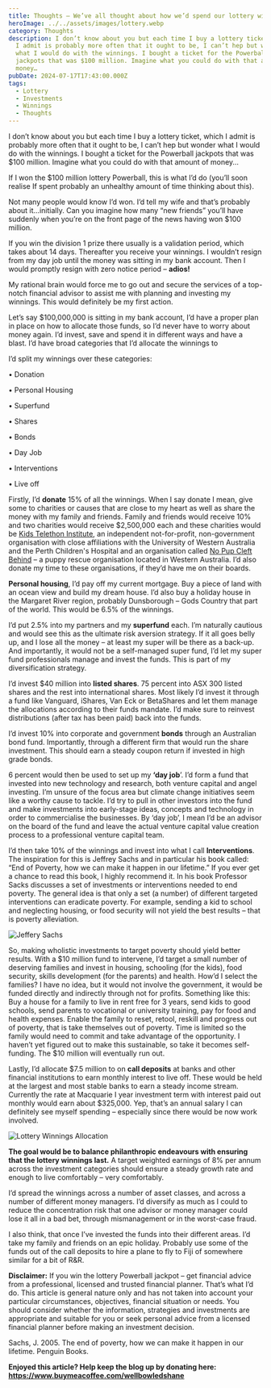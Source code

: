 ```yaml
---
title: Thoughts – We’ve all thought about how we’d spend our lottery winnings
heroImage: ../../assets/images/lottery.webp
category: Thoughts
description: I don’t know about you but each time I buy a lottery ticket, which
  I admit is probably more often that it ought to be, I can’t hep but wonder
  what I would do with the winnings. I bought a ticket for the Powerball
  jackpots that was $100 million. Imagine what you could do with that amount of
  money…
pubDate: 2024-07-17T17:43:00.000Z
tags:
  - Lottery
  - Investments
  - Winnings
  - Thoughts
---
```

I don’t know about you but each time I buy a lottery ticket, which I admit is probably more often that it ought to be, I can’t hep but wonder what I would do with the winnings. I bought a ticket for the Powerball jackpots that was $100 million. Imagine what you could do with that amount of money…

If I won the $100 million lottery Powerball, this is what I’d do (you’ll soon realise If spent probably an unhealthy amount of time thinking about this). 

Not many people would know I’d won. I’d tell my wife and that’s probably about it…initially. Can you imagine how many “new friends” you’ll have suddenly when you’re on the front page of the news having won $100 million. 

If you win the division 1 prize there usually is a validation period, which takes about 14 days. Thereafter you receive your winnings. I wouldn’t resign from my day job until the money was sitting in my bank account. Then I would promptly resign with zero notice period – **adios!**

My rational brain would force me to go out and secure the services of a top-notch financial advisor to assist me with planning and investing my winnings. This would definitely be my first action. 

Let’s say $100,000,000 is sitting in my bank account, I’d have a proper plan in place on how to allocate those funds, so I’d never have to worry about money again. I’d invest, save and spend it in different ways and have a blast. I’d have broad categories that I’d allocate the winnings to

I’d split my winnings over these categories: 

•	Donation 

•	Personal Housing 

•	Superfund 

•	Shares 

•	Bonds 

•	Day Job

•	Interventions

•	Live off

Firstly, I’d **donate** 15% of all the winnings. When I say donate I mean, give some to charities or causes that are close to my heart as well as share the money with my family and friends. Family and friends would receive 10% and two charities would receive $2,500,000 each and these charities would be [Kids Telethon Institute](https://www.telethonkids.org.au/), an independent not-for-profit, non-government organisation with close affiliations with the University of Western Australia and the Perth Children's Hospital and an organisation called [No Pup Cleft Behind](https://www.nopupcleftbehind.com/) – a puppy rescue organisation located in Western Australia. I’d also donate my time to these organisations, if they’d have me on their boards. 

**Personal housing**, I’d pay off my current mortgage. Buy a piece of land with an ocean view and build my dream house. I’d also buy a holiday house in the Margaret River region, probably Dunsborough – Gods Country that part of the world. This would be 6.5% of the winnings.

I’d put 2.5% into my partners and my **superfund** each. I’m naturally cautious and would see this as the ultimate risk aversion strategy. If it all goes belly up, and I lose all the money – at least my super will be there as a back-up. And importantly, it would not be a self-managed super fund, I’d let my super fund professionals manage and invest the funds. This is part of my diversification strategy.  

I’d invest $40 million into **listed shares**. 75 percent into ASX 300 listed shares and the rest into international shares. Most likely I’d invest it through a fund like Vanguard, iShares, Van Eck or BetaShares and let them manage the allocations according to their funds mandate. I’d make sure to reinvest distributions (after tax has been paid) back into the funds. 

I’d invest 10% into corporate and government **bonds** through an Australian bond fund. Importantly, through a different firm that would run the share investment. This should earn a steady coupon return if invested in high grade bonds.  

6 percent would then be used to set up my **‘day job**’. I’d form a fund that invested into new technology and research, both venture capital and angel investing. I’m unsure of the focus area but climate change initiatives seem like a worthy cause to tackle. I’d try to pull in other investors into the fund and make investments into early-stage ideas, concepts and technology in order to commercialise the businesses. By ‘day job’, I mean I’d be an advisor on the board of the fund and leave the actual venture capital value creation process to a professional venture capital team. 

I’d then take 10% of the winnings and invest into what I call **Interventions**. The inspiration for this is Jeffrey Sachs and in particular his book called: “End of Poverty, how we can make it happen in our lifetime.” If you ever get a chance to read this book, I highly recommend it. In his book Professor Sacks discusses a set of investments or interventions needed to end poverty. The general idea is that only a set (a number) of different targeted interventions can eradicate poverty. For example, sending a kid to school and neglecting housing, or food security will not yield the best results – that is poverty alleviation. 

![Jeffery Sachs](../../assets/images/jeffery-sachs.jpg "The End of Poverty")

So, making wholistic investments to target poverty should yield better results. With a $10 million fund to intervene, I’d target a small number of deserving families and invest in housing, schooling (for the kids), food security, skills development (for the parents) and health. How’d I select the families? I have no idea, but it would not involve the government, it would be funded directly and indirectly through not for profits. Something like this: Buy a house for a family to live in rent free for 3 years, send kids to good schools, send parents to vocational or university training, pay for food and health expenses. Enable the family to reset, retool, reskill and progress out of poverty, that is take themselves out of poverty. Time is limited so the family would need to commit and take advantage of the opportunity. I haven’t yet figured out to make this sustainable, so take it becomes self-funding. The $10 million will eventually run out. 

Lastly, I’d allocate $7.5 million to on **call deposits** at banks and other financial institutions to earn monthly interest to live off. These would be held at the largest and most stable banks to earn a steady income stream. Currently the rate at Macquarie I year investment term with interest paid out monthly would earn about $325,000. Yep, that’s an annual salary I can definitely see myself spending – especially since there would be now work involved. 

![Lottery Winnings Allocation](../../assets/images/lottery-winnings.jpg "Lottery Winning Allocation")

**The goal would be to balance philanthropic endeavours with ensuring that the lottery winnings last.** A target weighted earnings of 8% per annum across the investment categories should ensure a steady growth rate and enough to live comfortably – very comfortably. 

I’d spread the winnings across a number of asset classes, and across a number of different money managers. I’d diversify as much as I could to reduce the concentration risk that one advisor or money manager could lose it all in a bad bet, through mismanagement or in the worst-case fraud. 

I also think, that once I’ve invested the funds into their different areas. I’d take my family and friends on an epic holiday. Probably use some of the funds out of the call deposits to hire a plane to fly to Fiji of somewhere similar for a bit of R&R. 

**Disclaimer:** If you win the lottery Powerball jackpot – get financial advice from a professional, licensed and trusted financial planner. That’s what I’d do. This article is general nature only and has not taken into account your particular circumstances, objectives, financial situation or needs. You should consider whether the information, strategies and investments are appropriate and suitable for you or seek personal advice from a licensed financial planner before making an investment decision.

Sachs, J. 2005. The end of poverty, how we can make it happen in our lifetime. Penguin Books.

**Enjoyed this article? Help keep the blog up by donating here: https://www.buymeacoffee.com/wellbowledshane**
